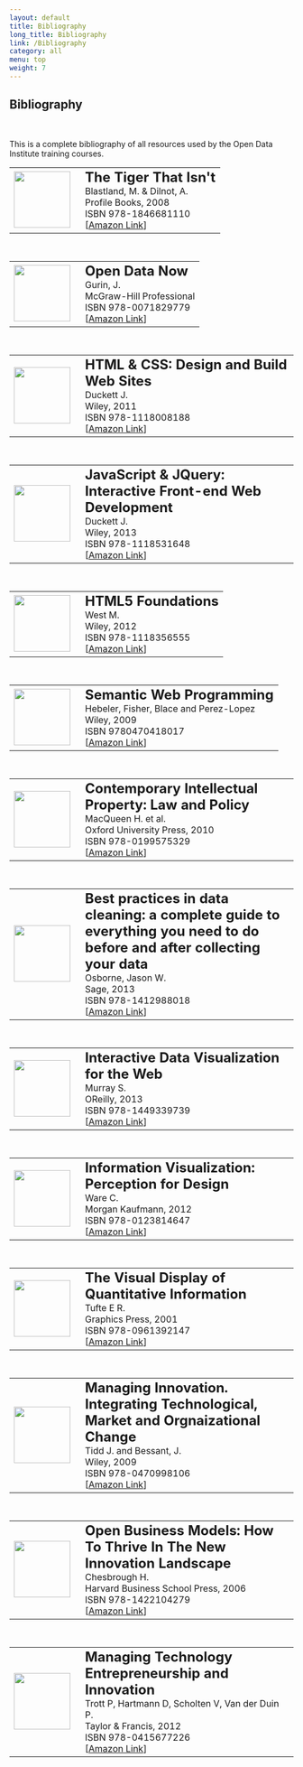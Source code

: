 ```yaml
---
layout: default
title: Bibliography
long_title: Bibliography
link: /Bibliography
category: all
menu: top
weight: 7
---
```


## **Bibliography**
<br>

This is a complete bibliography of all resources used by the Open Data Institute training courses.

<table><tr><td width="110px"><img src="http://images.contentreserve.com/ImageType-100/1887-1/%7B34DD7AAE-4A8D-40BC-90D1-B78BD2FA370D%7DImg100.jpg" width="100px"/></td>
<td><b style="font-size: 1.5em;">The Tiger That Isn't</b><br>
    Blastland, M. &amp; Dilnot, A.<br>
    Profile Books, 2008 <br>
    ISBN 978-1846681110 <br>
    [<a href="http://www.amazon.co.uk/Tiger-That-Isnt-Through-Numbers/dp/1846681111">Amazon Link</a>]
</td></tr></table>

<br/>

<table><tr><td width="110px"><img src="http://ecx.images-amazon.com/images/I/51ZpC4IqnnL.jpg" width="100px"/></td>
<td><b style="font-size: 1.5em;">Open Data Now</b><br>
    Gurin, J.<br>
    McGraw-Hill Professional <br>
    ISBN 978-0071829779 <br>
    [<a href="http://www.amazon.co.uk/Open-Data-Now-Investing-Innovation/dp/0071829776">Amazon Link</a>]
</td></tr></table>

<br/>

<table><tr><td width="110px"><img src="http://ecx.images-amazon.com/images/I/41K27gRbYmL.jpg" width="100px"/></td>
<td><b style="font-size: 1.5em;">HTML &amp; CSS: Design and Build Web Sites</b><br>
    Duckett J. <br>
    Wiley, 2011 <br>
    ISBN 978-1118008188 <br>
    [<a href="http://www.amazon.co.uk/HTML-CSS-Design-Build-Sites/dp/1118008189">Amazon Link</a>]
</td></tr></table>

<br>

<table><tr><td width="110px"><img src="http://ecx.images-amazon.com/images/I/41uyfSEwr0L.jpg" width="100px"/></td>
<td><b style="font-size: 1.5em;">JavaScript &amp; JQuery: Interactive Front-end Web Development</b><br>
    Duckett J. <br>
    Wiley, 2013 <br>
    ISBN 978-1118531648 <br>
    [<a href="http://www.amazon.co.uk/JavaScript-JQuery-Interactive-Front-end-Development/dp/1118531647">Amazon Link</a>]
</td></tr></table>

<br>

<table><tr><td width="110px"><img src="http://ecx.images-amazon.com/images/I/415U3cr3fiL.jpg" width="100px"/></td>
<td><b style="font-size: 1.5em;">HTML5 Foundations</b><br>
    West M. <br>
    Wiley, 2012 <br>
    ISBN 978-1118356555 <br>
    [<a href="http://www.amazon.co.uk/HTML5-Foundations-Treehouse-Book-Series/dp/1118356551">Amazon Link</a>]
</td></tr></table>

<br>

<table><tr><td width="110px"><img src="http://ecx.images-amazon.com/images/I/51vbv64TL7L.jpg" width="100px"/></td>
<td><b style="font-size: 1.5em;">Semantic Web Programming</b><br>
    Hebeler, Fisher, Blace and Perez-Lopez <br>
    Wiley, 2009 <br>
    ISBN 9780470418017 <br>
    [<a href="http://www.amazon.co.uk/Semantic-Web-Programming-Mike-Dean/dp/047041801X">Amazon Link</a>]
</td></tr></table>

<br>

<table><tr><td width="110px"><img src="http://ecx.images-amazon.com/images/I/41ZxIzLOc3L.jpg" width="100px"/></td>
<td><b style="font-size: 1.5em;">Contemporary Intellectual Property: Law and Policy</b><br>
    MacQueen H. et al. <br>
    Oxford University Press, 2010 <br>
    ISBN 978-0199575329 <br>
    [<a href="http://www.amazon.co.uk/Contemporary-Intellectual-Property-Law-Policy/dp/0199575320">Amazon Link</a>]
</td></tr></table>

<br>

<table><tr><td width="110px"><img src="http://ecx.images-amazon.com/images/I/51tgdxpODDL.jpg" width="100px"/></td>
<td><b style="font-size: 1.5em;">Best practices in data cleaning: a complete guide to everything you need to do before and after collecting your data</b><br>
    Osborne, Jason W. <br>
    Sage, 2013 <br>
    ISBN 978-1412988018 <br>
    [<a href="http://www.amazon.co.uk/Best-Practices-Data-Cleaning-Everything/dp/1412988012">Amazon Link</a>]
</td></tr></table>

<br>

<table><tr><td width="110px"><img src="http://ecx.images-amazon.com/images/I/516hDXg7AjL.jpg" width="100px"/></td>
<td><b style="font-size: 1.5em;">Interactive Data Visualization for the Web</b><br>
    Murray S. <br>
    OReilly, 2013 <br>
    ISBN 978-1449339739 <br>
    [<a href="http://www.amazon.co.uk/Interactive-Data-Visualization-Scott-Murray/dp/1449339735">Amazon Link</a>]
</td></tr></table>

<br>

<table><tr><td width="110px"><img src="http://ecx.images-amazon.com/images/I/41jAjbaq53L.jpg" width="100px"/></td>
<td><b style="font-size: 1.5em;">Information Visualization: Perception for Design</b><br>
    Ware C. <br>
    Morgan Kaufmann, 2012 <br>
    ISBN 978-0123814647 <br>
    [<a href="http://www.amazon.co.uk/Information-Visualization-Perception-Interactive-Technologies/dp/0123814642">Amazon Link</a>]
</td></tr></table>

<br>

<table><tr><td width="110px"><img src="http://ecx.images-amazon.com/images/I/41gkIGQmrOL.jpg" width="100px"/></td>
<td><b style="font-size: 1.5em;">The Visual Display of Quantitative Information</b><br>
    Tufte E R. <br>
    Graphics Press, 2001 <br>
    ISBN 978-0961392147 <br>
    [<a href="http://www.amazon.co.uk/Visual-Display-Quantitative-Information/dp/0961392142">Amazon Link</a>]
</td></tr></table>

<br>

<table><tr><td width="110px"><img src="http://ecx.images-amazon.com/images/I/41Ei7Y04tTL.jpg" width="100px"/></td>
<td><b style="font-size: 1.5em;">Managing Innovation. Integrating Technological, Market and Orgnaizational Change</b><br>
    Tidd J. and Bessant, J. <br>
    Wiley, 2009 <br>
    ISBN 978-0470998106 <br>
    [<a href="http://www.amazon.co.uk/Managing-Innovation-Integrating-Technological-Organizational/dp/0470998105">Amazon Link</a>]
</td></tr></table>

<br>

<table><tr><td width="110px"><img src="http://ecx.images-amazon.com/images/I/41JpSyFp9uL.jpg" width="100px"/></td>
<td><b style="font-size: 1.5em;">Open Business Models: How To Thrive In The New Innovation Landscape</b><br>
    Chesbrough H. <br>
    Harvard Business School Press, 2006 <br>
    ISBN 978-1422104279 <br>
    [<a href="http://www.amazon.co.uk/Open-Business-Models-Innovation-Landscape/dp/1422104273">Amazon Link</a>]
</td></tr></table>

<br>

<table><tr><td width="110px"><img src="http://ecx.images-amazon.com/images/I/41QLNdU8kCL.jpg" width="100px"/></td>
<td><b style="font-size: 1.5em;">Managing Technology Entrepreneurship and Innovation</b><br>
    Trott P, Hartmann D, Scholten V, Van der Duin P. <br>
    Taylor &amp; Francis, 2012 <br>
    ISBN 978-0415677226 <br>
    [<a href="http://www.amazon.co.uk/Managing-Technology-Entrepreneurship-Innovation-Trott/dp/041567722X">Amazon Link</a>]
</td></tr></table>
